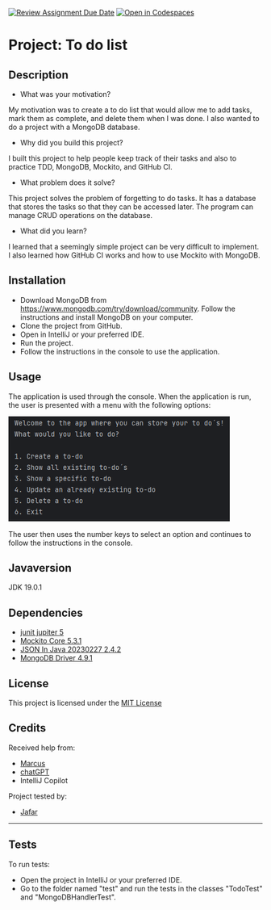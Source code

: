 [![Review Assignment Due Date](https://classroom.github.com/assets/deadline-readme-button-24ddc0f5d75046c5622901739e7c5dd533143b0c8e959d652212380cedb1ea36.svg)](https://classroom.github.com/a/MYVtI0hB)
[![Open in Codespaces](https://classroom.github.com/assets/launch-codespace-7f7980b617ed060a017424585567c406b6ee15c891e84e1186181d67ecf80aa0.svg)](https://classroom.github.com/open-in-codespaces?assignment_repo_id=11363379)
# Project: To do list

## Description

- What was your motivation?

My motivation was to create a to do list that would allow me to add tasks, mark them as complete, and delete them when I was done.
I also wanted to do a project with a MongoDB database.

- Why did you build this project?

I built this project to help people keep track of their tasks and also to practice TDD, MongoDB, Mockito, and GitHub CI.

- What problem does it solve?

This project solves the problem of forgetting to do tasks. It has a database that stores the tasks so that they can be accessed later.
The program can manage CRUD operations on the database.

- What did you learn?

I learned that a seemingly simple project can be very difficult to implement. 
I also learned how GitHub CI works and how to use Mockito with MongoDB.

## Installation

- Download MongoDB from https://www.mongodb.com/try/download/community. 
Follow the instructions and install MongoDB on your computer.
- Clone the project from GitHub.
- Open in IntelliJ or your preferred IDE.
- Run the project.
- Follow the instructions in the console to use the application.

## Usage

The application is used through the console.
When the application is run, the user is presented with a menu with the following options:

![img_1.png](img_1.png)

The user then uses the number keys to select an option and continues to follow the instructions in the console.

## Javaversion
JDK 19.0.1

## Dependencies
* [junit jupiter 5](https://mvnrepository.com/artifact/org.junit.jupiter/junit-jupiter/5.7.0)
* [Mockito Core 5.3.1](https://mvnrepository.com/artifact/org.mockito/mockito-core/5.3.1)
* [JSON In Java 20230227 2.4.2](https://mvnrepository.com/artifact/org.json/json/20230227)
* [MongoDB Driver 4.9.1](https://mvnrepository.com/artifact/org.mongodb/mongodb-driver-sync/)

## License
This project is licensed under the [MIT License](https://choosealicense.com/licenses/mit/)

## Credits
Received help from:
* [Marcus](https://github.com/marcusjobb)
* [chatGPT](https://chat.openai.com/)
* IntelliJ Copilot

Project tested by:
* [Jafar](https://github.com/Jafar-Hussein)

---
## Tests

To run tests:
* Open the project in IntelliJ or your preferred IDE. 
* Go to the folder named "test" and run the tests in the classes "TodoTest" and "MongoDBHandlerTest".


